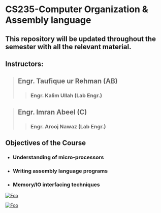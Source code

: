 # CS235-Computer Organization & Assembly language

## This repository will be updated throughout the semester with all the relevant material. 

## Instructors: 
  
> ## Engr. Taufique ur Rehman (AB)  
>> ### Engr. Kalim Ullah (Lab Engr.)
 
> ## Engr. Imran Abeel (C)
>> ### Engr. Arooj Nawaz (Lab Engr.)
 
## Objectives of the Course 


+ ### Understanding of micro-processors
+ ### Writing assembly language programs
+ ### Memory/IO interfacing techniques 


<a href="http://google.com.au/" rel="">![Foo](https://pics.me.me/impossible-i-want-to-be-success-ful-cuccess-webcomicname-com-41122814.png)</a>


<a href="http://google.com.au/" rel="">![Foo](https://cdn.shopify.com/s/files/1/0071/2156/7862/products/confidence-print-2017_345x345@2x.PNG?v=1531932504)</a>

<!---

-->

